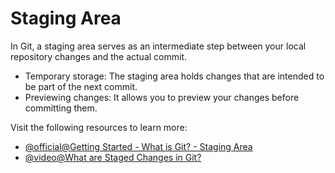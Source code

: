 # Staging Area

In Git, a staging area serves as an intermediate step between your local repository changes and the actual commit.

- Temporary storage: The staging area holds changes that are intended to be part of the next commit.
- Previewing changes: It allows you to preview your changes before committing them.

Visit the following resources to learn more:

- [@official@Getting Started - What is Git? - Staging Area](https://git-scm.com/book/en/v2/Getting-Started-What-is-Git%3F#:~:text=The%20staging%20area%20is%20a,area%E2%80%9D%20works%20just%20as%20well.)
- [@video@What are Staged Changes in Git?](https://www.youtube.com/watch?v=HyeNfWZBut8)